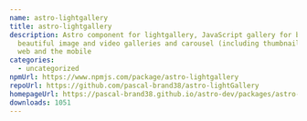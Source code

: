 ```yaml
---
name: astro-lightgallery
title: astro-lightgallery
description: Astro component for lightgallery, JavaScript gallery for building
  beautiful image and video galleries and carousel (including thumbnail) for the
  web and the mobile
categories:
  - uncategorized
npmUrl: https://www.npmjs.com/package/astro-lightgallery
repoUrl: https://github.com/pascal-brand38/astro-lightGallery
homepageUrl: https://pascal-brand38.github.io/astro-dev/packages/astro-lightgallery
downloads: 1051
---
```

